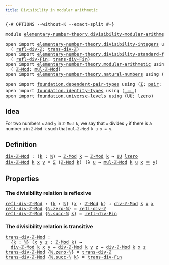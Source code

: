 ```yaml
---
title: Divisibility in modular arithmetic
---
```


<pre class="Agda"><a id="60" class="Symbol">{-#</a> <a id="64" class="Keyword">OPTIONS</a> <a id="72" class="Pragma">--without-K</a> <a id="84" class="Pragma">--exact-split</a> <a id="98" class="Symbol">#-}</a>

<a id="103" class="Keyword">module</a> <a id="110" href="elementary-number-theory.divisibility-modular-arithmetic.html" class="Module">elementary-number-theory.divisibility-modular-arithmetic</a> <a id="167" class="Keyword">where</a>

<a id="174" class="Keyword">open</a> <a id="179" class="Keyword">import</a> <a id="186" href="elementary-number-theory.divisibility-integers.html" class="Module">elementary-number-theory.divisibility-integers</a> <a id="233" class="Keyword">using</a>
  <a id="241" class="Symbol">(</a> <a id="243" href="elementary-number-theory.divisibility-integers.html#2330" class="Function">refl-div-ℤ</a><a id="253" class="Symbol">;</a> <a id="255" href="elementary-number-theory.divisibility-integers.html#2434" class="Function">trans-div-ℤ</a><a id="266" class="Symbol">)</a>
<a id="268" class="Keyword">open</a> <a id="273" class="Keyword">import</a> <a id="280" href="elementary-number-theory.divisibility-standard-finite-types.html" class="Module">elementary-number-theory.divisibility-standard-finite-types</a> <a id="340" class="Keyword">using</a>
  <a id="348" class="Symbol">(</a> <a id="350" href="elementary-number-theory.divisibility-standard-finite-types.html#1387" class="Function">refl-div-Fin</a><a id="362" class="Symbol">;</a> <a id="364" href="elementary-number-theory.divisibility-standard-finite-types.html#1594" class="Function">trans-div-Fin</a><a id="377" class="Symbol">)</a>
<a id="379" class="Keyword">open</a> <a id="384" class="Keyword">import</a> <a id="391" href="elementary-number-theory.modular-arithmetic.html" class="Module">elementary-number-theory.modular-arithmetic</a> <a id="435" class="Keyword">using</a>
  <a id="443" class="Symbol">(</a> <a id="445" href="elementary-number-theory.modular-arithmetic.html#3494" class="Function">ℤ-Mod</a><a id="450" class="Symbol">;</a> <a id="452" href="elementary-number-theory.modular-arithmetic.html#11679" class="Function">mul-ℤ-Mod</a><a id="461" class="Symbol">)</a>
<a id="463" class="Keyword">open</a> <a id="468" class="Keyword">import</a> <a id="475" href="elementary-number-theory.natural-numbers.html" class="Module">elementary-number-theory.natural-numbers</a> <a id="516" class="Keyword">using</a> <a id="522" class="Symbol">(</a><a id="523" href="elementary-number-theory.natural-numbers.html#1458" class="Datatype">ℕ</a><a id="524" class="Symbol">)</a>

<a id="527" class="Keyword">open</a> <a id="532" class="Keyword">import</a> <a id="539" href="foundation.dependent-pair-types.html" class="Module">foundation.dependent-pair-types</a> <a id="571" class="Keyword">using</a> <a id="577" class="Symbol">(</a><a id="578" href="foundation-core.dependent-pair-types.html#515" class="Record">Σ</a><a id="579" class="Symbol">;</a> <a id="581" href="foundation-core.dependent-pair-types.html#588" class="InductiveConstructor">pair</a><a id="585" class="Symbol">;</a> <a id="587" href="foundation-core.dependent-pair-types.html#605" class="Field">pr1</a><a id="590" class="Symbol">;</a> <a id="592" href="foundation-core.dependent-pair-types.html#617" class="Field">pr2</a><a id="595" class="Symbol">)</a>
<a id="597" class="Keyword">open</a> <a id="602" class="Keyword">import</a> <a id="609" href="foundation.identity-types.html" class="Module">foundation.identity-types</a> <a id="635" class="Keyword">using</a> <a id="641" class="Symbol">(</a><a id="642" href="foundation-core.identity-types.html#1865" class="Function Operator">_＝_</a><a id="645" class="Symbol">)</a>
<a id="647" class="Keyword">open</a> <a id="652" class="Keyword">import</a> <a id="659" href="foundation.universe-levels.html" class="Module">foundation.universe-levels</a> <a id="686" class="Keyword">using</a> <a id="692" class="Symbol">(</a><a id="693" href="foundation-core.universe-levels.html#235" class="Primitive">UU</a><a id="695" class="Symbol">;</a> <a id="697" href="Agda.Primitive.html#764" class="Primitive">lzero</a><a id="702" class="Symbol">)</a>
</pre>
## Idea

For two numbers `x` and `y` in `ℤ-Mod k`, we say that `x` divides `y` if there is a number `u` in `ℤ-Mod k` such that `mul-ℤ-Mod k u x = y`.

## Definition

<pre class="Agda"><a id="div-ℤ-Mod"></a><a id="883" href="elementary-number-theory.divisibility-modular-arithmetic.html#883" class="Function">div-ℤ-Mod</a> <a id="893" class="Symbol">:</a> <a id="895" class="Symbol">(</a><a id="896" href="elementary-number-theory.divisibility-modular-arithmetic.html#896" class="Bound">k</a> <a id="898" class="Symbol">:</a> <a id="900" href="elementary-number-theory.natural-numbers.html#1458" class="Datatype">ℕ</a><a id="901" class="Symbol">)</a> <a id="903" class="Symbol">→</a> <a id="905" href="elementary-number-theory.modular-arithmetic.html#3494" class="Function">ℤ-Mod</a> <a id="911" href="elementary-number-theory.divisibility-modular-arithmetic.html#896" class="Bound">k</a> <a id="913" class="Symbol">→</a> <a id="915" href="elementary-number-theory.modular-arithmetic.html#3494" class="Function">ℤ-Mod</a> <a id="921" href="elementary-number-theory.divisibility-modular-arithmetic.html#896" class="Bound">k</a> <a id="923" class="Symbol">→</a> <a id="925" href="foundation-core.universe-levels.html#235" class="Primitive">UU</a> <a id="928" href="Agda.Primitive.html#764" class="Primitive">lzero</a>
<a id="934" href="elementary-number-theory.divisibility-modular-arithmetic.html#883" class="Function">div-ℤ-Mod</a> <a id="944" href="elementary-number-theory.divisibility-modular-arithmetic.html#944" class="Bound">k</a> <a id="946" href="elementary-number-theory.divisibility-modular-arithmetic.html#946" class="Bound">x</a> <a id="948" href="elementary-number-theory.divisibility-modular-arithmetic.html#948" class="Bound">y</a> <a id="950" class="Symbol">=</a> <a id="952" href="foundation-core.dependent-pair-types.html#515" class="Record">Σ</a> <a id="954" class="Symbol">(</a><a id="955" href="elementary-number-theory.modular-arithmetic.html#3494" class="Function">ℤ-Mod</a> <a id="961" href="elementary-number-theory.divisibility-modular-arithmetic.html#944" class="Bound">k</a><a id="962" class="Symbol">)</a> <a id="964" class="Symbol">(λ</a> <a id="967" href="elementary-number-theory.divisibility-modular-arithmetic.html#967" class="Bound">u</a> <a id="969" class="Symbol">→</a> <a id="971" href="elementary-number-theory.modular-arithmetic.html#11679" class="Function">mul-ℤ-Mod</a> <a id="981" href="elementary-number-theory.divisibility-modular-arithmetic.html#944" class="Bound">k</a> <a id="983" href="elementary-number-theory.divisibility-modular-arithmetic.html#967" class="Bound">u</a> <a id="985" href="elementary-number-theory.divisibility-modular-arithmetic.html#946" class="Bound">x</a> <a id="987" href="foundation-core.identity-types.html#1865" class="Function Operator">＝</a> <a id="989" href="elementary-number-theory.divisibility-modular-arithmetic.html#948" class="Bound">y</a><a id="990" class="Symbol">)</a>
</pre>
## Properties

### The divisibility relation is reflexive

<pre class="Agda"><a id="refl-div-ℤ-Mod"></a><a id="1064" href="elementary-number-theory.divisibility-modular-arithmetic.html#1064" class="Function">refl-div-ℤ-Mod</a> <a id="1079" class="Symbol">:</a> <a id="1081" class="Symbol">{</a><a id="1082" href="elementary-number-theory.divisibility-modular-arithmetic.html#1082" class="Bound">k</a> <a id="1084" class="Symbol">:</a> <a id="1086" href="elementary-number-theory.natural-numbers.html#1458" class="Datatype">ℕ</a><a id="1087" class="Symbol">}</a> <a id="1089" class="Symbol">(</a><a id="1090" href="elementary-number-theory.divisibility-modular-arithmetic.html#1090" class="Bound">x</a> <a id="1092" class="Symbol">:</a> <a id="1094" href="elementary-number-theory.modular-arithmetic.html#3494" class="Function">ℤ-Mod</a> <a id="1100" href="elementary-number-theory.divisibility-modular-arithmetic.html#1082" class="Bound">k</a><a id="1101" class="Symbol">)</a> <a id="1103" class="Symbol">→</a> <a id="1105" href="elementary-number-theory.divisibility-modular-arithmetic.html#883" class="Function">div-ℤ-Mod</a> <a id="1115" href="elementary-number-theory.divisibility-modular-arithmetic.html#1082" class="Bound">k</a> <a id="1117" href="elementary-number-theory.divisibility-modular-arithmetic.html#1090" class="Bound">x</a> <a id="1119" href="elementary-number-theory.divisibility-modular-arithmetic.html#1090" class="Bound">x</a>
<a id="1121" href="elementary-number-theory.divisibility-modular-arithmetic.html#1064" class="Function">refl-div-ℤ-Mod</a> <a id="1136" class="Symbol">{</a><a id="1137" href="elementary-number-theory.natural-numbers.html#1479" class="InductiveConstructor">ℕ.zero-ℕ</a><a id="1145" class="Symbol">}</a> <a id="1147" class="Symbol">=</a> <a id="1149" href="elementary-number-theory.divisibility-integers.html#2330" class="Function">refl-div-ℤ</a>
<a id="1160" href="elementary-number-theory.divisibility-modular-arithmetic.html#1064" class="Function">refl-div-ℤ-Mod</a> <a id="1175" class="Symbol">{</a><a id="1176" href="elementary-number-theory.natural-numbers.html#1492" class="InductiveConstructor">ℕ.succ-ℕ</a> <a id="1185" href="elementary-number-theory.divisibility-modular-arithmetic.html#1185" class="Bound">k</a><a id="1186" class="Symbol">}</a> <a id="1188" class="Symbol">=</a> <a id="1190" href="elementary-number-theory.divisibility-standard-finite-types.html#1387" class="Function">refl-div-Fin</a>
</pre>
### The divisibility relation is transitive

<pre class="Agda"><a id="trans-div-ℤ-Mod"></a><a id="1261" href="elementary-number-theory.divisibility-modular-arithmetic.html#1261" class="Function">trans-div-ℤ-Mod</a> <a id="1277" class="Symbol">:</a>
  <a id="1281" class="Symbol">{</a><a id="1282" href="elementary-number-theory.divisibility-modular-arithmetic.html#1282" class="Bound">k</a> <a id="1284" class="Symbol">:</a> <a id="1286" href="elementary-number-theory.natural-numbers.html#1458" class="Datatype">ℕ</a><a id="1287" class="Symbol">}</a> <a id="1289" class="Symbol">(</a><a id="1290" href="elementary-number-theory.divisibility-modular-arithmetic.html#1290" class="Bound">x</a> <a id="1292" href="elementary-number-theory.divisibility-modular-arithmetic.html#1292" class="Bound">y</a> <a id="1294" href="elementary-number-theory.divisibility-modular-arithmetic.html#1294" class="Bound">z</a> <a id="1296" class="Symbol">:</a> <a id="1298" href="elementary-number-theory.modular-arithmetic.html#3494" class="Function">ℤ-Mod</a> <a id="1304" href="elementary-number-theory.divisibility-modular-arithmetic.html#1282" class="Bound">k</a><a id="1305" class="Symbol">)</a> <a id="1307" class="Symbol">→</a>
  <a id="1311" href="elementary-number-theory.divisibility-modular-arithmetic.html#883" class="Function">div-ℤ-Mod</a> <a id="1321" href="elementary-number-theory.divisibility-modular-arithmetic.html#1282" class="Bound">k</a> <a id="1323" href="elementary-number-theory.divisibility-modular-arithmetic.html#1290" class="Bound">x</a> <a id="1325" href="elementary-number-theory.divisibility-modular-arithmetic.html#1292" class="Bound">y</a> <a id="1327" class="Symbol">→</a> <a id="1329" href="elementary-number-theory.divisibility-modular-arithmetic.html#883" class="Function">div-ℤ-Mod</a> <a id="1339" href="elementary-number-theory.divisibility-modular-arithmetic.html#1282" class="Bound">k</a> <a id="1341" href="elementary-number-theory.divisibility-modular-arithmetic.html#1292" class="Bound">y</a> <a id="1343" href="elementary-number-theory.divisibility-modular-arithmetic.html#1294" class="Bound">z</a> <a id="1345" class="Symbol">→</a> <a id="1347" href="elementary-number-theory.divisibility-modular-arithmetic.html#883" class="Function">div-ℤ-Mod</a> <a id="1357" href="elementary-number-theory.divisibility-modular-arithmetic.html#1282" class="Bound">k</a> <a id="1359" href="elementary-number-theory.divisibility-modular-arithmetic.html#1290" class="Bound">x</a> <a id="1361" href="elementary-number-theory.divisibility-modular-arithmetic.html#1294" class="Bound">z</a>
<a id="1363" href="elementary-number-theory.divisibility-modular-arithmetic.html#1261" class="Function">trans-div-ℤ-Mod</a> <a id="1379" class="Symbol">{</a><a id="1380" href="elementary-number-theory.natural-numbers.html#1479" class="InductiveConstructor">ℕ.zero-ℕ</a><a id="1388" class="Symbol">}</a> <a id="1390" class="Symbol">=</a> <a id="1392" href="elementary-number-theory.divisibility-integers.html#2434" class="Function">trans-div-ℤ</a>
<a id="1404" href="elementary-number-theory.divisibility-modular-arithmetic.html#1261" class="Function">trans-div-ℤ-Mod</a> <a id="1420" class="Symbol">{</a><a id="1421" href="elementary-number-theory.natural-numbers.html#1492" class="InductiveConstructor">ℕ.succ-ℕ</a> <a id="1430" href="elementary-number-theory.divisibility-modular-arithmetic.html#1430" class="Bound">k</a><a id="1431" class="Symbol">}</a> <a id="1433" class="Symbol">=</a> <a id="1435" href="elementary-number-theory.divisibility-standard-finite-types.html#1594" class="Function">trans-div-Fin</a>
</pre>